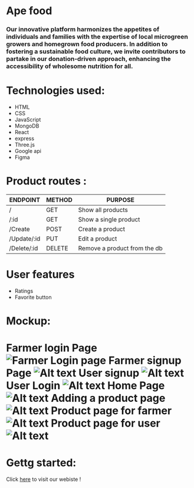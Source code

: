 # Ape food
### Our innovative platform harmonizes the appetites of individuals and families with the expertise of local microgreen growers and homegrown food producers. In addition to fostering a sustainable food culture, we invite contributors to partake in our donation-driven approach, enhancing the accessibility of wholesome nutrition for all.

# Technologies used:
* HTML 
* CSS
* JavaScript
* MongoDB
* React
* express
* Three.js
* Google api
* Figma


# Product routes :
| ENDPOINT         | METHOD        | PURPOSE |
|------------------|-------------|---------|
|/            |  GET        | Show all products |
|/:id      |    GET     | Show a single product |
|/Create     |  POST   |  Create a product |
|/Update/:id      |  PUT    | Edit a product |
|/Delete/:id       |  DELETE       | Remove a product from the db |



# User features
- Ratings
- Favorite button

# Mockup:

# Farmer login Page  ![Farmer Login page](<images/farmer login page.png>)  Farmer signup Page ![Alt text](<images/farmer Signup page.png>) User signup ![Alt text](<images/User signup page.png>) User Login ![Alt text](<images/User login page.png>) Home Page ![Alt text](<images/Home page.png>) Adding a product page ![Alt text](images/Frame.png) Product page for farmer ![Alt text](<images/Product page for farmer.png>) Product page for user ![Alt text](<images/Product page for user.png>)
# Gettg started:

Click [here]() to visit our webiste !